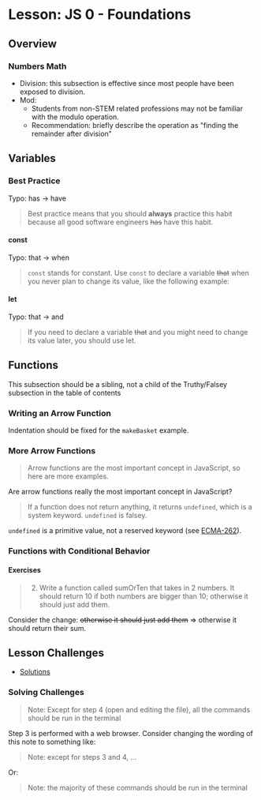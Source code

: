 # Lesson: JS 0 - Foundations

## Overview

### Numbers Math

- Division: this subsection is effective since most people have been exposed to division.
- Mod:
  - Students from non-STEM related professions may not be familiar with the modulo operation.
  - Recommendation: briefly describe the operation as "finding the remainder after division"

## Variables

### Best Practice

Typo: has -> have

> Best practice means that you should **always** practice this habit because all good software engineers ~~has~~ have this habit.

#### const

Typo: that -> when

> `const` stands for constant. Use `const` to declare a variable ~~that~~ when you never plan to change its value, like the following example:

#### let

Typo: that -> and

> If you need to declare a variable ~~that~~ and you might need to change its value later, you should use let.

## Functions

This subsection should be a sibling, not a child of the Truthy/Falsey subsection in the table of contents

### Writing an Arrow Function

Indentation should be fixed for the `makeBasket` example.

### More Arrow Functions

> Arrow functions are the most important concept in JavaScript, so here are more examples.

Are arrow functions really the most important concept in JavaScript?

> If a function does not return anything, it returns `undefined`, which is a system keyword. `undefined` is falsey.

`undefined` is a primitive value, not a reserved keyword (see [ECMA-262](https://tc39.es/ecma262/#sec-keywords-and-reserved-words)).

### Functions with Conditional Behavior

#### Exercises

> 2. Write a function called sumOrTen that takes in 2 numbers. It should return 10 if both numbers are bigger than 10; otherwise it should just add them.

Consider the change: ~~otherwise it should just add them~~ => otherwise it should return their sum.

## Lesson Challenges

- [Solutions](./challenges/README.md)

### Solving Challenges

> Note: Except for step 4 (open and editing the file), all the commands should be run in the terminal

Step 3 is performed with a web browser. Consider changing the wording of this note to something like:

> Note: except for steps 3 and 4, ...

Or:

> Note: the majority of these commands should be run in the terminal
